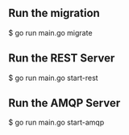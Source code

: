## Run the migration
$ go run main.go migrate

## Run the REST Server
$ go run main.go start-rest

## Run the AMQP Server
$ go run main.go start-amqp